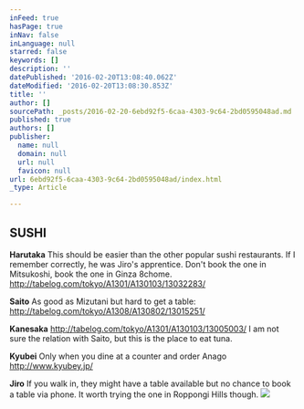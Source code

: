 ```yaml
---
inFeed: true
hasPage: true
inNav: false
inLanguage: null
starred: false
keywords: []
description: ''
datePublished: '2016-02-20T13:08:40.062Z'
dateModified: '2016-02-20T13:08:30.853Z'
title: ''
author: []
sourcePath: _posts/2016-02-20-6ebd92f5-6caa-4303-9c64-2bd0595048ad.md
published: true
authors: []
publisher:
  name: null
  domain: null
  url: null
  favicon: null
url: 6ebd92f5-6caa-4303-9c64-2bd0595048ad/index.html
_type: Article

---
```

## SUSHI 

**Harutaka** This should be easier than the other popular sushi restaurants.
If I remember correctly, he was Jiro's apprentice. Don't book the one in Mitsukoshi, book the one in Ginza 8chome.
http://tabelog.com/tokyo/A1301/A130103/13032283/ 

**Saito**
As good as Mizutani but hard to get a table:
http://tabelog.com/tokyo/A1308/A130802/13015251/ 

**Kanesaka**
http://tabelog.com/tokyo/A1301/A130103/13005003/
I am not sure the relation with Saito, but this is the place to eat tuna. 

**Kyubei**
Only when you dine at a counter and order Anago http://www.kyubey.jp/ 

**Jiro**
If you walk in, they might have a table available but no chance to book a table via phone.
It worth trying the one in Roppongi Hills though.
![](https://the-grid-user-content.s3-us-west-2.amazonaws.com/7263214d-7e5d-4fdb-9276-fc96c0bf70e2.jpg)